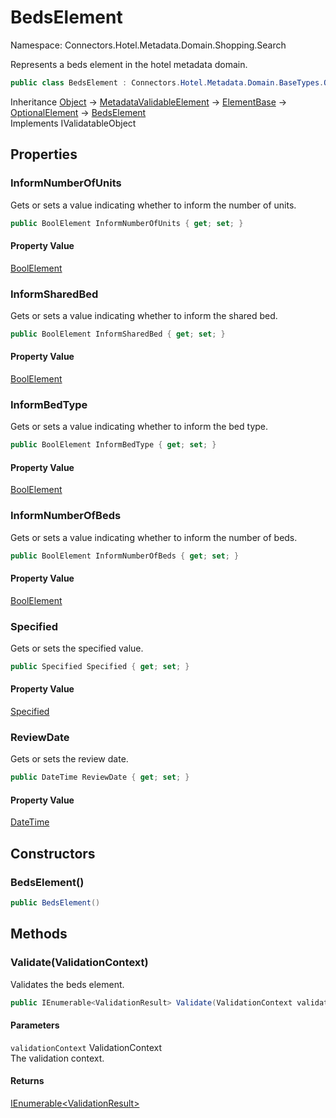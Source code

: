 # BedsElement

Namespace: Connectors.Hotel.Metadata.Domain.Shopping.Search

Represents a beds element in the hotel metadata domain.

```csharp
public class BedsElement : Connectors.Hotel.Metadata.Domain.BaseTypes.OptionalElement, System.ComponentModel.DataAnnotations.IValidatableObject
```

Inheritance [Object](https://docs.microsoft.com/en-us/dotnet/api/system.object) → [MetadataValidableElement](./connectors.hotel.metadata.domain.common.metadatavalidableelement) → [ElementBase](./connectors.hotel.metadata.domain.basetypes.elementbase) → [OptionalElement](./connectors.hotel.metadata.domain.basetypes.optionalelement) → [BedsElement](./connectors.hotel.metadata.domain.shopping.search.bedselement)<br />
Implements IValidatableObject

## Properties

### **InformNumberOfUnits**

Gets or sets a value indicating whether to inform the number of units.

```csharp
public BoolElement InformNumberOfUnits { get; set; }
```

#### Property Value

[BoolElement](./connectors.hotel.metadata.domain.basetypes.boolelement)<br />

### **InformSharedBed**

Gets or sets a value indicating whether to inform the shared bed.

```csharp
public BoolElement InformSharedBed { get; set; }
```

#### Property Value

[BoolElement](./connectors.hotel.metadata.domain.basetypes.boolelement)<br />

### **InformBedType**

Gets or sets a value indicating whether to inform the bed type.

```csharp
public BoolElement InformBedType { get; set; }
```

#### Property Value

[BoolElement](./connectors.hotel.metadata.domain.basetypes.boolelement)<br />

### **InformNumberOfBeds**

Gets or sets a value indicating whether to inform the number of beds.

```csharp
public BoolElement InformNumberOfBeds { get; set; }
```

#### Property Value

[BoolElement](./connectors.hotel.metadata.domain.basetypes.boolelement)<br />

### **Specified**

Gets or sets the specified value.

```csharp
public Specified Specified { get; set; }
```

#### Property Value

[Specified](./connectors.hotel.metadata.domain.basetypes.specified)<br />

### **ReviewDate**

Gets or sets the review date.

```csharp
public DateTime ReviewDate { get; set; }
```

#### Property Value

[DateTime](https://docs.microsoft.com/en-us/dotnet/api/system.datetime)<br />

## Constructors

### **BedsElement()**

```csharp
public BedsElement()
```

## Methods

### **Validate(ValidationContext)**

Validates the beds element.

```csharp
public IEnumerable<ValidationResult> Validate(ValidationContext validationContext)
```

#### Parameters

`validationContext` ValidationContext<br />
The validation context.

#### Returns

[IEnumerable\<ValidationResult\>](https://docs.microsoft.com/en-us/dotnet/api/system.collections.generic.ienumerable-1)<br />
